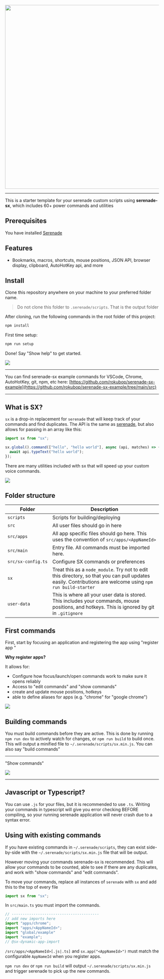 <p align="center">
    <img width="600" src="https://i.imgur.com/qdvEs2C.png"/>
</p>

---

This is a starter template for your serenade custom scripts using **serenade-sx**, which includes 60+ power commands and utilities

## Prerequisites
You have installed [Serenade](https://serenade.ai)

## Features
- Bookmarks, macros, shortcuts, mouse positions, JSON API, browser display, clipboard, AutoHotKey api, and more

## Install

Clone this repository anywhere on your machine to your preferred folder name.

> Do not clone this folder to `.serenade/scripts`. 
> That is the output folder

After cloning, run the following commands in the root folder of this project:
```bash
npm install
```

First time setup:
```bash
npm run setup
```

Done! Say "Show help" to get started.

<img src="https://i.imgur.com/Io5pRZm.png"/>

---

You can find serenade-sx example commands for VSCode, Chrome, AutoHotKey, git, npm, etc here:
[https://github.com/rokubop/serenade-sx-example](https://github.com/rokubop/serenade-sx-example/tree/main/src)

---

## What is SX?
`sx` is a drop-in replacement for `serenade` that will keep track of your
commands and find duplicates. The API is the same as [serenade](https://serenade.ai/docs/api#api-reference), but also allows for passing in 
an array like this:

```js
import sx from "sx";

sx.global().command(["hello", "hello world"], async (api, matches) => {
  await api.typeText("hello world");
});
```

There are many utilities included with sx that will speed up your custom voice commands.

<img src="https://i.imgur.com/4gbNMBA.png"/>

## Folder structure
| Folder | Description |
| --- | --- |
| `scripts` | Scripts for building/deploying |
| `src` | All user files should go in here |
| `src/apps` | All app specific files should go here. This uses the convention of `src/apps/<AppNameId>` |
| `src/main` | Entry file. All commands must be imported here. |
| `src/sx‑config.ts` | Configure SX commands or preferences |
| `sx` | Treat this as a `node_module`. Try not to edit this directory, so that you can pull updates easily. Contributions are welcome using `npm run build-starter` |
| `user‑data` | This is where all your user data is stored. This includes your commands, mouse positions, and hotkeys. This is ignored by git in `.gitignore` |

## First commands

First, start by focusing an application and registering the app using "register app <name>"

**Why register apps?**

It allows for:
- Configure how focus/launch/open commands work to make sure it opens reliably
- Access to "edit commands" and "show commands"
- create and update mouse positions, hotkeys
- able to define aliases for apps (e.g. "chrome" for "google chrome")

<img src="https://i.imgur.com/Le25Ndx.png"/>

## Building commands

You must build commands before they are active. This is done by running
`npm run dev` to actively watch for changes, or `npm run build` to build once.
This will output a minified file to `~/.serenade/scripts/sx.min.js`. You can also say
"build commands"

---

"Show commands"

<img src="https://i.imgur.com/7XFbTVU.png"/>

---

## Javascript or Typescript?
You can use `.js` for your files, but it is recommended to use `.ts`. 
Writing your commands in typescript will give you error checking BEFORE
compiling, so your running serenade application will never crash due to a
syntax error.

## Using with existing commands
If you have existing commands in `~/.serenade/scripts`, they can exist 
side-by-side with the `~/.serenade/scripts/sx.min.js` file that will be output.

However moving your commands serenade-sx is recommended. This will allow your commands to be counted, able to see if there are any duplicates, and 
work with "show commands" and "edit commands". 

To move your commands, replace all instances of `serenade` with `sx` and
add this to the top of every file
```js
import sx from "sx";
```

In `src/main.ts` you must import the commands.
```js
// ----------------------------------------
// add new imports here
import "apps/chrome";
import "apps/<AppNameId>";
import "global/example"
import "example";
// @sx-dynamic-app-import
```

 `/src/apps/<AppNameId>[.js|.ts]` and `sx.app("<AppNameId>")` must match the configurable `AppNameId` when you register apps.

`npm run dev` or `npm run build` will output `~/.serenade/scripts/sx.min.js` and trigger serenade to pick up the new commands. 
